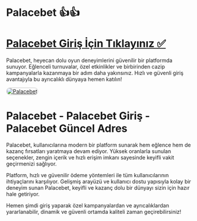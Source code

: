 # Palacebet 👍👍

# <a href="https://cutt.ly/PalaceLink">Palacebet Giriş İçin Tıklayınız ✅</a>
Palacebet, heyecan dolu oyun deneyimlerini güvenilir bir platformda sunuyor. Eğlenceli turnuvalar, özel etkinlikler ve birbirinden cazip kampanyalarla kazanmaya bir adım daha yakınsınız. Hızlı ve güvenli giriş avantajıyla bu ayrıcalıklı dünyaya hemen katılın!

<a href="https://cutt.ly/PalaceLink" title="Palacebet">
<img src="https://i.ibb.co/BtMhhf6/g-venligiris.jpg" alt="Palacebet" style="max-width: 100%; border: 2px solid #ddd; border-radius: 10px;">
</a>

# Palacebet - Palacebet Giriş - Palacebet Güncel Adres
Palacebet, kullanıcılarına modern bir platform sunarak hem eğlence hem de kazanç fırsatları yaratmaya devam ediyor. Yüksek oranlarla sunulan seçenekler, zengin içerik ve hızlı erişim imkanı sayesinde keyifli vakit geçirmenizi sağlıyor. 

Platform, hızlı ve güvenilir ödeme yöntemleri ile tüm kullanıcılarının ihtiyaçlarını karşılıyor. Gelişmiş arayüzü ve kullanıcı dostu yapısıyla kolay bir deneyim sunan Palacebet, keyifli ve kazanç dolu bir dünyayı sizin için hazır hale getiriyor.

Hemen şimdi giriş yaparak özel kampanyalardan ve ayrıcalıklardan yararlanabilir, dinamik ve güvenli ortamda kaliteli zaman geçirebilirsiniz!
